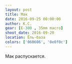 ```yaml
---
layout: post
title: Мак
date: 2016-09-25 00:00:00
author: К.С.
gear: [E-300 , 35mm macro]
shoot_date: 2016-09-20
location: Ёль-база
colors: ['060606', '0e0f0c']
---
```


Мак распускается.
